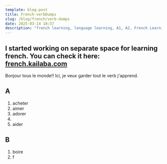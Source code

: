 ```yaml
---
template: blog-post
title: French-verbDumps
slug: /blog/french/verb-dumps
date: 2025-03-14 10:57
description: "french learning, language learning, A1, A2, French Learning, Bonjour, "
---
```

## I started working on separate space for learning french. You can check it here: [french.kailaba.com](https://french.kailaba.com)

Bonjour tous le monde!! Ici, je veux garder tout le verb j'apprend.

## A

1. acheter
2. aimer
3. adorer
4.
5. aider

## B

1. boire
2. f